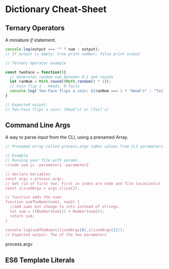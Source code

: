# Dictionary Cheat-Sheet
## Ternary Operators
A miniature *if* statement.
```javascript
console.log(output === "" ? num : output);
// If output is empty; true print number; false print output

// Ternary Operator example

const twoFace = function(){
  // Generates random num between 0-1 and rounds
  let ranNum = Math.round((Math.random() * 1));
  // Coin flip 1 - Heads, 0 Tails
  console.log(`Two-Face flips a coin: ${ranNum === 1 ? "Head's" : "Tail's"}`);
}

// Expected output:
// Two-Face flips a coin: (Head's) or (Tail's)
```

## Command Line Args
A way to parse input from the CLI, using a prenamed Array.
```javascript
// Prenamed array called process.argv takes values from CLI parameters.

// Example
// Running your file with params.
~/node sum.js -parameter1 -parameter2

// declare Variables
const args = process.argv;
// Get rid of first two. First in index are node and file location(s)
const slicedArgs = args.slice(2);

// function adds the nums
function sumTheNums(num1, num2) {
  //add sums but change to ints instead of strings.
  let sum = ((Number(num1)) + Number(num2));
  return sum;
}

console.log(sumTheNums(slicedArgs[0],slicedArgs[1]));
// Expected output: The of the two parameters
```

process.argv
## ES6 Template Literals